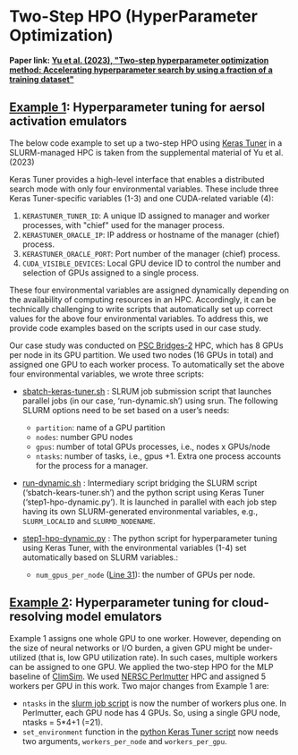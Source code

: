 # Two-Step HPO (HyperParameter Optimization)


**Paper link: [Yu et al. (2023), "Two-step hyperparameter optimization method: Accelerating hyperparameter search by using a fraction of a training dataset"](https://doi.org/10.1175/AIES-D-23-0013.1)**



## [Example 1](https://github.com/sungdukyu/Two-step-HPO/tree/master/step1): Hyperparameter tuning for aersol activation emulators
The below code example to set up a two-step HPO using [Keras Tuner](https://keras.io/keras_tuner/) in a SLURM-managed HPC is taken from the supplemental material of Yu et al. (2023)

Keras Tuner provides a high-level interface that enables a distributed search mode with only four environmental variables. These include three Keras Tuner-specific variables (1-3) and one CUDA-related variable (4):

1. `KERASTUNER_TUNER_ID`: A unique ID assigned to manager and worker processes, with "chief" used for the manager process.
2. `KERASTUNER_ORACLE_IP`: IP address or hostname of the manager (chief) process.
3. `KERASTUNER_ORACLE_PORT`: Port number of the manager (chief) process.
4. `CUDA_VISIBLE_DEVICES`: Local GPU device ID to control the number and selection of GPUs assigned to a single process.

These four environmental variables are assigned dynamically depending on the availability of computing resources in an HPC. Accordingly, it can be technically challenging to write scripts that automatically set up correct values for the above four environmental variables. To address this, we provide code examples based on the scripts used in our case study.
 
Our case study was conducted on [PSC Bridges-2](https://www.psc.edu/resources/bridges-2/) HPC, which has 8 GPUs per node in its GPU partition. We used two nodes (16 GPUs in total) and assigned one GPU to each worker process. To automatically set the above four environmental variables, we wrote three scripts:

- [sbatch-keras-tuner.sh](https://github.com/sungdukyu/Two-step-HPO/blob/master/step1/sbatch-step1.sh)
: SLRUM job submission script that launches parallel jobs (in our case, ‘run-dynamic.sh’) using srun. The following SLURM options need to be set based on a user’s needs:

   - `partition`: name of a GPU partition
   - `nodes`: number GPU nodes
   - `gpus`: number of total GPUs processes, i.e., nodes x GPUs/node
   - `ntasks`: number of tasks, i.e., gpus +1. Extra one process accounts for the process for a manager. 

- [run-dynamic.sh](https://github.com/sungdukyu/Two-step-HPO/blob/master/step1/run-dynamic.sh)
: Intermediary script bridging the SLURM script (‘sbatch-kears-tuner.sh’) and the python script using Keras Tuner (‘step1-hpo-dynamic.py’). It is launched in parallel with each job step having its own SLURM-generated environmental variables, e.g., `SLURM_LOCALID` and `SLURMD_NODENAME`.
 
- [step1-hpo-dynamic.py](https://github.com/sungdukyu/Two-step-HPO/blob/master/step1/step1-hpo-dynamic.py)
: The python script for hyperparameter tuning using Keras Tuner, with the environmental variables (1-4) set automatically based on SLURM variables.:
   - `num_gpus_per_node` ([Line 31](https://github.com/sungdukyu/Two-step-HPO/blob/master/step1/step1-hpo-dynamic.py#L31)): the number of GPUs per node.


 
## [Example 2](https://github.com/sungdukyu/E3SM-MMF_baseline/tree/main/HPO/baseline_v1): Hyperparameter tuning for cloud-resolving model emulators
Example 1 assigns one whole GPU to one worker. However, depending on the size of neural networks or I/O burden, a given GPU might be under-utilized (that is, low GPU utilization rate). In such cases, multiple workers can be assigned to one GPU. We applied the two-step HPO for the MLP baseline of [ClimSim](https://arxiv.org/abs/2306.08754). We used [NERSC Perlmutter](https://www.nersc.gov/systems/perlmutter/) HPC and assigned 5 workers per GPU in this work. Two major changes from Example 1 are:

- `ntasks` in the [slurm job script](https://github.com/sungdukyu/E3SM-MMF_baseline/blob/main/HPO/baseline_v1/sbatch-kerastuner.gpu-shared.baseline_v1.sh) is now the number of workers plus one. In Perlmutter, each GPU node has 4 GPUs. So, using a single GPU node, ntasks = 5*4+1 (=21).
- `set_environment` function in the [python Keras Tuner script](https://github.com/sungdukyu/E3SM-MMF_baseline/blob/main/HPO/baseline_v1/hpo_baseline_v1.py#L17) now needs two arguments, `workers_per_node` and `workers_per_gpu`. 
